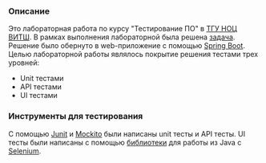 ### Описание

Это лабораторная работа по курсу "Тестирование ПО" в
[ТГУ НОЦ ВИТШ](https://hits.tsu.ru/). В рамках выполнения лабораторной была решена
[задача](https://leetcode.com/problems/palindrome-partitioning/).
Решение было обернуто в web-приложение с помощью [Spring Boot](https://spring.io/projects/spring-boot).
Целью лабораторной работы являлось покрытие решения тестами трех уровней:
- Unit тестами
- API тестами
- UI тестами

### Инструменты для тестирования

С помощью [Junit](https://junit.org/junit5/) и [Mockito](https://site.mockito.org/)
были написаны unit тесты и API тесты. UI тесты были написаны с помощью
[библиотеки](https://www.selenium.dev/documentation/webdriver/getting_started/install_library/) для работы из Java
c [Selenium](https://www.selenium.dev/).

